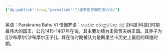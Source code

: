 ```yaml
---
{"dg-publish":true,"permalink":"/波罗迦罗摩巴忽六世/"}
---
```


英语：Parakrama Bahu VI
僧伽罗语：හයවන පරාක්‍රමබාහු රජු
[[科提\|科提]]时期最伟大的国王，公元1415-1467年在位，其主要功绩为击败贾夫纳王国。其养子为[[沙布摩尔\|沙布摩尔王子]]。其在位时期被认为是斯里兰卡历史上最后的辉煌时期。
